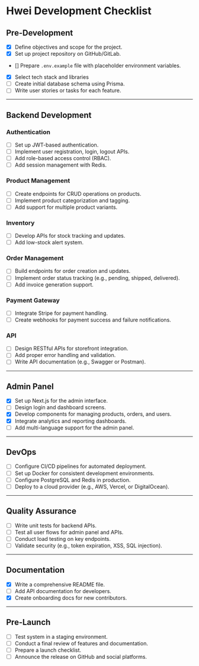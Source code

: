 # Hwei Development Checklist

## Pre-Development

- [x] Define objectives and scope for the project.
- [x] Set up project repository on GitHub/GitLab.
- [] Prepare `.env.example` file with placeholder environment variables.
- [x] Select tech stack and libraries
- [ ] Create initial database schema using Prisma.
- [ ] Write user stories or tasks for each feature.

---

## Backend Development

### Authentication

- [ ] Set up JWT-based authentication.
- [ ] Implement user registration, login, logout APIs.
- [ ] Add role-based access control (RBAC).
- [ ] Add session management with Redis.

### Product Management

- [ ] Create endpoints for CRUD operations on products.
- [ ] Implement product categorization and tagging.
- [ ] Add support for multiple product variants.

### Inventory

- [ ] Develop APIs for stock tracking and updates.
- [ ] Add low-stock alert system.

### Order Management

- [ ] Build endpoints for order creation and updates.
- [ ] Implement order status tracking (e.g., pending, shipped, delivered).
- [ ] Add invoice generation support.

### Payment Gateway

- [ ] Integrate Stripe for payment handling.
- [ ] Create webhooks for payment success and failure notifications.

### API

- [ ] Design RESTful APIs for storefront integration.
- [ ] Add proper error handling and validation.
- [ ] Write API documentation (e.g., Swagger or Postman).

---

## Admin Panel

- [x] Set up Next.js for the admin interface.
- [ ] Design login and dashboard screens.
- [x] Develop components for managing products, orders, and users.
- [x] Integrate analytics and reporting dashboards.
- [ ] Add multi-language support for the admin panel.

---

## DevOps

- [ ] Configure CI/CD pipelines for automated deployment.
- [ ] Set up Docker for consistent development environments.
- [ ] Configure PostgreSQL and Redis in production.
- [ ] Deploy to a cloud provider (e.g., AWS, Vercel, or DigitalOcean).

---

## Quality Assurance

- [ ] Write unit tests for backend APIs.
- [ ] Test all user flows for admin panel and APIs.
- [ ] Conduct load testing on key endpoints.
- [ ] Validate security (e.g., token expiration, XSS, SQL injection).

---

## Documentation

- [x] Write a comprehensive README file.
- [ ] Add API documentation for developers.
- [x] Create onboarding docs for new contributors.

---

## Pre-Launch

- [ ] Test system in a staging environment.
- [ ] Conduct a final review of features and documentation.
- [ ] Prepare a launch checklist.
- [ ] Announce the release on GitHub and social platforms.

